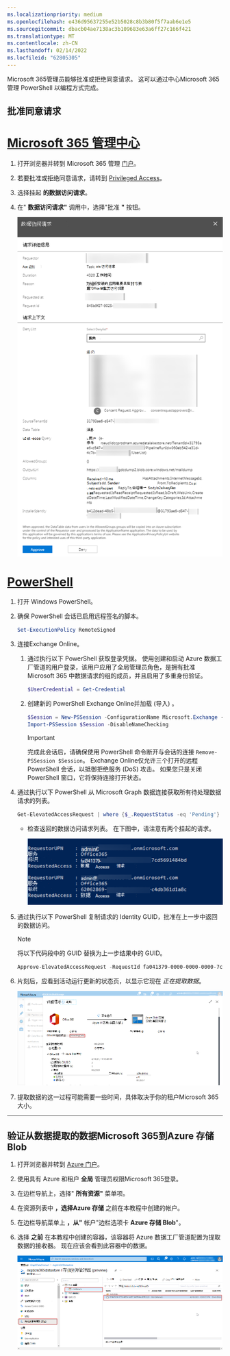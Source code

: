 ```yaml
---
ms.localizationpriority: medium
ms.openlocfilehash: e436d95637255e52b5028c8b3b80f5f7aab6e1e5
ms.sourcegitcommit: dbacb04ae7138ac3b109683e63a6ff27c166f421
ms.translationtype: MT
ms.contentlocale: zh-CN
ms.lasthandoff: 02/14/2022
ms.locfileid: "62805305"
---
```

<!-- markdownlint-disable MD002 MD041 -->

Microsoft 365管理员能够批准或拒绝同意请求。 这可以通过中心Microsoft 365 管理 PowerShell 以编程方式完成。

## <a name="approve-consent-requests"></a>批准同意请求

# <a name="microsoft-365-admin-center"></a>[Microsoft 365 管理中心](#tab/Microsoft365)

1. 打开浏览器并转到 Microsoft 365 管理 [门户](https://admin.microsoft.com)。

1. 若要批准或拒绝同意请求，请转到 [Privileged Access](https://portal.office.com/adminportal/home#/Settings/PrivilegedAccess)。

1. 选择挂起 **的数据访问请求**。

1. 在" **数据访问请求"** 调用中，选择"批准 **"** 按钮。

    ![显示数据访问权限请求等待许可审批的屏幕截图Microsoft 365 管理中心。](images/data-connect-m365-approve.png)

# <a name="powershell"></a>[PowerShell](#tab/PowerShell)

1. 打开 Windows PowerShell。
1. 确保 PowerShell 会话已启用远程签名的脚本。

    ```powershell
    Set-ExecutionPolicy RemoteSigned
    ```

1. 连接Exchange Online。

    1. 通过执行以下 PowerShell 获取登录凭据。 使用创建和启动 Azure 数据工厂管道的用户登录，该用户应用了全局管理员角色，是拥有批准  Microsoft 365 中数据请求的组的成员，并且启用了多重身份验证。

        ```powershell
        $UserCredential = Get-Credential
        ```

    1. 创建新的 PowerShell Exchange Online并加载 (导入) 。

        ```powershell
        $Session = New-PSSession -ConfigurationName Microsoft.Exchange -ConnectionUri https://ps.protection.outlook.com/powershell-liveid/ -Credential $UserCredential -Authentication Basic -AllowRedirection
        Import-PSSession $Session -DisableNameChecking
        ```

        > [!IMPORTANT]
        > 完成此会话后，请确保使用 PowerShell 命令断开与会话的连接 `Remove-PSSession $Session`。 Exchange Online仅允许三个打开的远程 PowerShell 会话，以抵御拒绝服务 (DoS) 攻击。 如果您只是关闭 PowerShell 窗口，它将保持连接打开状态。

1. 通过执行以下 PowerShell 从 Microsoft Graph 数据连接获取所有待处理数据请求的列表。

    ```powershell
    Get-ElevatedAccessRequest | where {$_.RequestStatus -eq 'Pending'} | select RequestorUPN, Service, Identity, RequestedAccess | fl
    ```

    - 检查返回的数据访问请求列表。 在下图中，请注意有两个挂起的请求。

        ![Screenshot showing a list of pending requests formatted as a list in a PowerShell console.](images/data-connect-ps-pending-requests.png)

1. 通过执行以下 PowerShell 复制请求的 Identity GUID，批准在上一步中返回的数据访问。

    > [!NOTE]
    > 将以下代码段中的 GUID 替换为上一步结果中的 GUID。

    ```powershell
    Approve-ElevatedAccessRequest -RequestId fa041379-0000-0000-0000-7cd5691484bd -Comment 'approval request granted'
    ```

1. 片刻后，应看到活动运行更新的状态页，以显示它现在 _正在提取数据_。

    ![显示数据工厂服务的 Azure 门户 UI 的屏幕截图，其中加载状态现在显示为"正在提取数据"。](images/data-connect-adf-extraction-approved.png)

1. 提取数据的这一过程可能需要一些时间，具体取决于你的租户Microsoft 365大小。

---

## <a name="verify-extracted-data-from-microsoft-365-to-azure-storage-blob"></a>验证从数据提取的数据Microsoft 365到Azure 存储 Blob

1. 打开浏览器并转到 [Azure 门户](https://portal.azure.com/)。

1. 使用具有 Azure 和租户 **全局** 管理员权限Microsoft 365登录。

1. 在边栏导航上，选择" **所有资源"** 菜单项。

1. 在资源列表中 **，选择Azure 存储** 之前在本教程中创建的帐户。

1. 在边栏导航菜单上 **，从"** 帐户"边栏选项卡 **Azure 存储 Blob**"。

1. 选择 **之前** 在本教程中创建的容器，该容器将 Azure 数据工厂管道配置为提取数据的接收器。 现在应该会看到此容器中的数据。

    ![显示用于帐户服务的 Azure 存储 UI 的屏幕截图。 它显示存储提取数据的容器。](images/data-connect-adf-extracted-data-in-blob.png)
